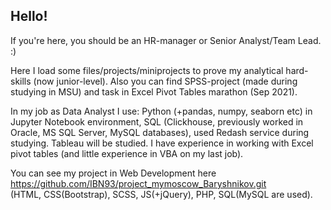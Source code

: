 ## Hello!
If you're here, you should be an HR-manager or Senior Analyst/Team Lead. :)


Here I load some files/projects/miniprojects to prove my analytical hard-skills (now junior-level). 
Also you can find SPSS-project (made during studying in MSU) and task in Excel Pivot Tables marathon (Sep 2021).


In my job as Data Analyst I use: Python (+pandas, numpy, seaborn etc) in Jupyter Notebook environment, SQL (Clickhouse, previously worked in Oracle, MS SQL Server, MySQL databases), used Redash service during studying. Tableau will be studied. I have experience in working with Excel pivot tables (and little experience in VBA on my last job).

You can see my project in Web Development here https://github.com/IBN93/project_mymoscow_Baryshnikov.git  
(HTML, CSS(Bootstrap), SCSS, JS(+jQuery), PHP, SQL(MySQL are used). 
